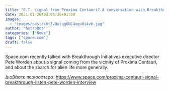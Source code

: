 ```yaml
---
title: "E.T. signal from Proxima Centauri? A conversation with Breakthrough Initiatives' Pete Worden"
date: 2021-01-26T03:03:36+01:00
images:
  - "images/post/x6tZvQutqgGNC4xgu8i4vb.jpg"
author: "AstroBot"
categories: ["News"]
tags: ["space.com"]
draft: false
---
```


Space.com recently talked with Breakthrough Initiatives executive director Pete Worden about a signal coming from the vicinity of Proxima Centauri, and about the search for alien life more generally. 

Διαβάστε περισσότερα: https://www.space.com/proxima-centauri-signal-breakthrough-listen-pete-worden-interview
